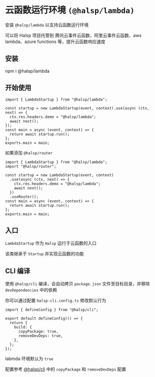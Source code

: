 # 云函数运行环境 `(@halsp/lambda)`

安装 `@halsp/lambda` 以支持云函数运行环境

可以将 Halsp 项目托管到 腾讯云事件云函数、阿里云事件云函数、aws lambda、azure functions 等，提升云函数响应速度

## 安装

npm i @halsp/lambda

## 开始使用

```TS
import { LambdaStartup } from "@halsp/lambda";

const startup = new LambdaStartup(event, context).use(async (ctx, next) => {
  ctx.res.headers.demo = "@halsp/lambda";
  await next();
});
const main = async (event, context) => {
  return await startup.run();
};
exports.main = main;
```

如果添加 `@halsp/router`

```TS
import { LambdaStartup } from "@halsp/lambda";
import "@halsp/router";

const startup = new LambdaStartup(event, context)
  .use(async (ctx, next) => {
    ctx.res.headers.demo = "@halsp/lambda";
    await next();
  })
  .useRouter();
const main = async (event, context) => {
  return await startup.run();
};
exports.main = main;
```

## 入口

`LambdaStartup` 作为 `Halsp` 运行于云函数的入口

该类继承于 `Startup` 并实现云函数的功能

## CLI 编译

使用 `@halsp/cli` 编译，会自动拷贝 `package.json` 文件至目标目录，并移除 `devDependencies` 中的依赖

你可以通过配置 `halsp-cli.config.ts` 修改默认行为

```TS
import { defineConfig } from "@halsp/cli";

export default defineConfig(() => {
  return {
    build: {
      copyPackage: true,
      removeDevDeps: true,
    },
  };
});
```

labmda 环境默认为 `true`

配置参考 [@halsp/cli](./cli/#项目配置) 中的 `copyPackage` 和 `removeDevDeps` 配置
